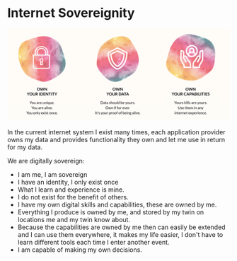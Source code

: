 
# Internet Sovereignity

![](img/internet_sovereignity.png)  

In the current internet system I exist many times, each application provider owns my data and provides functionality they own and let me use in return for my data.

We are digitally sovereign:

- I am me, I am sovereign
- I have an identity, I only exist once
- What I learn and experience is mine. 
- I do not exist for the benefit of others. 
- I have my own digital skills and capabilities, these are owned by me.
- Everything I produce is owned by me, and stored by my twin on locations me and my twin know about.
- Because the capabilities are owned by me then can easily be extended and I can use them everywhere, it makes my life easier, I don't have to learn different tools each time I enter another event.
- I am capable of making my own decisions.

